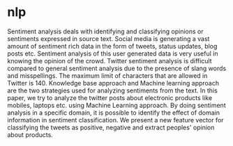 # nlp
Sentiment analysis deals with identifying and classifying opinions or sentiments expressed in source text. Social media is generating a vast amount of sentiment rich data in the form of tweets, status updates, blog posts etc. Sentiment analysis of this user generated data is very useful in knowing the opinion of the crowd. Twitter sentiment analysis is difficult compared to general sentiment analysis due to the presence of slang words and misspellings. The maximum limit of characters that are allowed in Twitter is 140. Knowledge base approach and Machine learning approach are the two strategies used for analyzing sentiments from the text. In this paper, we try to analyze the twitter posts about electronic products like mobiles, laptops etc. using Machine Learning approach. By doing sentiment analysis in a specific domain, it is possible to identify the effect of domain information in sentiment classification. We present a new feature vector for classifying the tweets as positive, negative and extract peoples' opinion about products.
